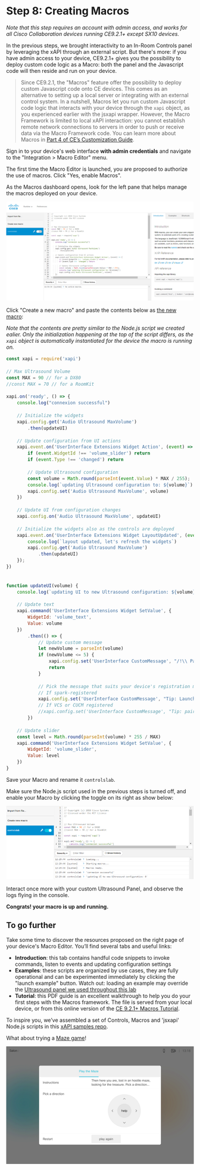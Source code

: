 # Step 8: Creating Macros

_Note that this step requires an account with admin access, and works for all Cisco Collaboration devices running CE9.2.1+ except SX10 devices._

In the previous steps, we brought interactivity to an In-Room Controls panel by leveraging the xAPI through an external script.
But there's more: if you have admin access to your device, CE9.2.1+ gives you the possibility to deploy custom code logic as a Macro: both the panel and the Javascript code will then reside and run on your device.

> Since CE9.2.1, the "Macros" feature offer the possibility to deploy custom Javascript code onto CE devices.
> This comes as an alternative to setting up a local server or integrating with an external control system.
> In a nutshell, Macros let you run custom Javascript code logic that interacts with your device through the `xapi` object, as you experienced earlier with the jsxapi wrapper. 
> However, the Macro Framework is limited to local xAPI interaction: you cannot establish remote network connections to servers in order to push or receive data via the Macro Framework code.
> You can learn more about Macros in [Part 4 of CE’s Customization Guide](https://www.cisco.com/c/dam/en/us/td/docs/telepresence/endpoint/ce93/sx-mx-dx-room-kit-customization-guide-ce93.pdf).

Sign in to your device's web interface **with admin credentials** and navigate to the "Integration > Macro Editor" menu. 

The first time the Macro Editor is launched, you are proposed to authorize the use of macros.
Click "Yes, enable Macros".

As the Macros dashboard opens, look for the left pane that helps manage the macros deployed on your device. 

![Macros Dashboard](assets/images/step8-macro-dashboard.png)


Click "Create a new macro" and paste the contents below as [the new macro](https://github.com/CiscoDevNet/labs-xapi/blob/master/code/collab-xapi-controls/togofurther/macro.js):    

_Note that the contents are pretty similar to the Node.js script we created ealier. Only the initialization happening at the top of the script differs, as the `xapi` object is automatically instantiated for the device the macro is running on._

```javascript
const xapi = require('xapi')

// Max Ultrasound Volume
const MAX = 90 // for a DX80
//const MAX = 70 // for a RoomKit

xapi.on('ready', () => {
    console.log("connexion successful")

    // Initialize the widgets
    xapi.config.get('Audio Ultrasound MaxVolume')
        .then(updateUI)

    // Update configuration from UI actions
    xapi.event.on('UserInterface Extensions Widget Action', (event) => {
        if (event.WidgetId !== 'volume_slider') return
        if (event.Type !== 'changed') return

        // Update Ultrasound configuration
        const volume = Math.round(parseInt(event.Value) * MAX / 255);
        console.log(`updating Ultrasound configuration to: ${volume}`)
        xapi.config.set('Audio Ultrasound MaxVolume', volume)
    })

    // Update UI from configuration changes
    xapi.config.on('Audio Ultrasound MaxVolume', updateUI)

    // Initialize the widgets also as the controls are deployed
    xapi.event.on('UserInterface Extensions Widget LayoutUpdated', (event) => {
        console.log(`layout updated, let's refresh the widgets`)
        xapi.config.get('Audio Ultrasound MaxVolume')
            .then(updateUI)
    });
})


function updateUI(volume) {
    console.log(`updating UI to new Ultrasound configuration: ${volume}`)

    // Update text
    xapi.command('UserInterface Extensions Widget SetValue', {
        WidgetId: 'volume_text',
        Value: volume
    })
        .then(() => {
            // Update custom message
            let newVolume = parseInt(volume)
            if (newVolume <= 5) {
                xapi.config.set('UserInterface CustomMessage', "/!\\ Pairing is disabled")
                return
            }

            // Pick the message that suits your device's registration mode
            // If spark-registered
            xapi.config.set('UserInterface CustomMessage', "Tip: Launch Webex Teams to pair")
            // If VCS or CUCM registered
            //xapi.config.set('UserInterface CustomMessage', "Tip: pair with me from a Proximity client")
        })

    // Update slider 
    const level = Math.round(parseInt(volume) * 255 / MAX)
    xapi.command('UserInterface Extensions Widget SetValue', {
        WidgetId: 'volume_slider',
        Value: level
    })
}
```

Save your Macro and rename it `controlslab`.

Make sure the Node.js script used in the previous steps is turned off, and enable your Macro by clicking the toggle on its right as show below:

![Running the new macro](assets/images/step8-macro-deployed.png)


Interact once more with your custom Ultrasound Panel, and observe the logs flying in the console.


**Congrats! your macro is up and running.**



## To go further

Take some time to discover the resources proposed on the right page of your device's Macro Editor. 
You’ll find several tabs and useful links:
- **Introduction**: this tab contains handful code snippets to invoke commands, listen to events and updating configuration settings
- **Examples**: these scripts are organized by use cases, they are fully operational and can be experimented immediately by clicking the "launch example" button. Watch out: loading an example may override the [Ultrasound panel we used throughout this lab](https://github.com/ObjectIsAdvantag/xapi-samples/blob/master/controls/ultrasound/ultrasound.xml)
- **Tutorial**: this PDF guide is an excellent walkthrough to help you do your first steps with the Macros framework. The file is served from your local device, or from this online version of the [CE 9.2.1+ Macros Tutorial](https://github.com/ObjectIsAdvantag/xapi-samples/blob/master/macros/pdf/macro-tutorial.pdf).

To inspire you, we’ve assembled a set of Controls, Macros and 'jsxapi' Node.js scripts in this [xAPI samples repo](https://github.com/ObjectIsAdvantag/xapi-samples).


What about trying a [Maze game](https://github.com/ObjectIsAdvantag/xapi-samples/tree/master/controls/levels)!

![Maze Game](assets/images/step8-maze-game.png)
